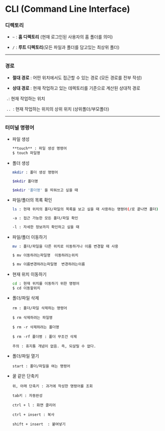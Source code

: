 # CLI (Command Line Interface)



### 디렉토리

* `~` : **홈 디렉토리** (현재 로그인된 사용자의 홈 폴더를 의미)

* `/` : **루트 디렉토리**(모든 파일과 폴더를 담고있는 최상위 폴더)

---

### 경로

* **절대 경로** : 어떤 위치에서도 접근할 수 있는 경로 (모든 경로를 전부 작성)

* **상대 경로** : 현재 작업하고 있는 데렉토리를 기준으로 계산된 상대적 경로

​		` . `: 현재 작업하는 위치

​		`.. `: 현재 작업하는 위치의 상위 위치 (상위폴더/부모폴더) 

---

### 터미널 명령어

* 파일 생성

  ```bash
  **touch** : 파일 생성 명령어
  $ touch 파일명
  ```

* 폴더 생성

  ```bash
  mkdir : 폴더 생성 명령어
  
  $mkdir 폴더명
  
  $mkdir '폴더명' 을 띄워쓰고 싶을 때
  ```



* 파일/폴더의 목록 확인

  ```bash
  ls : 현재 위치의 폴더/파일의 목록을 보고 싶을 때 사용하는 명령어(/로 끝나면 폴더)
  
  -a : 접근 가능한 모든 폴더/파일 확인
  
  -l : 자세한 정보까지 확인하고 싶을 때
  ```

  

* 파일/폴더 이동하기 

  ```bash
  mv : 폴더/파일을 다른 위치로 이동하거나 이름 변경할 때 사용
  
  $ mv 이동하려는파일명  이동하려는위치
  
  $ mv 이름변경하려는파일명  변경하려는이름
  ```

  

* 현재 위치 이동하기

  ```bash
  cd : 현재 위치를 이동하기 위한 명령어
  $ cd 이동할위치
  ```

  

* 폴더/파일 삭제

  ```
  rm : 폴더/파일 삭제하는 명령어 
  
  $ rm 삭제하려는 파일명
  
  $ rm -r 삭제하려는 폴더명
  
  $ rm -rf 폴더명 : 폴더 무조건 삭제
  
  주의 : 휴지통 개념이 없음. 즉, 되살릴 수 없다.
  ```

  

* 폴더/파일 열기

  ```
  start : 폴더/파일을 여는 명령어
  ```

  

* 꿀 같은 단축키

  ```
  위, 아래 단축키 : 과거에 작성한 명령어를 조회	
  
  tab키 : 자동완성
  
  ctrl + l : 화면 클리어
  
  ctrl + insert : 복사
  
  shift + insert  : 붙여넣기
  ```

  

  
